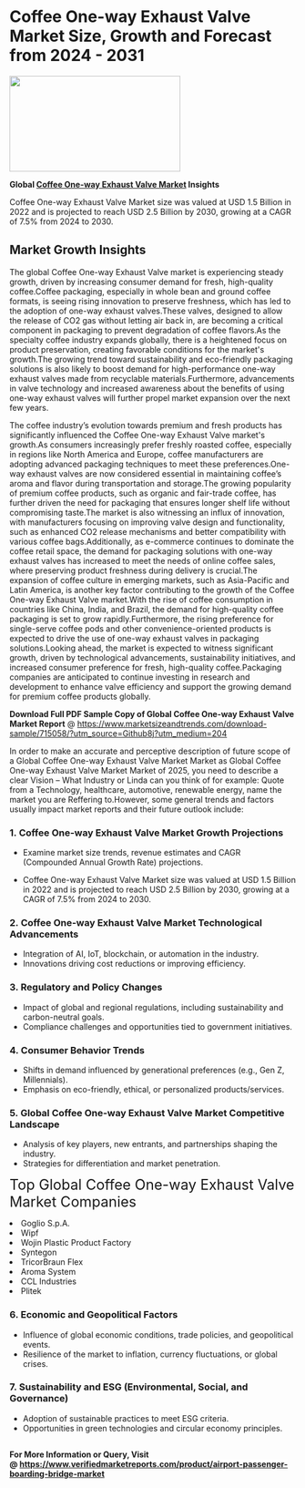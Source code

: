 <H1>Coffee One-way Exhaust Valve Market Size, Growth and Forecast from 2024 - 2031</H1><img class="aligncenter size-medium wp-image-584254" src="https://thirdeyenews.in/wp-content/uploads/2024/09/Global-Market-Research-300x168.jpeg" alt="" width="300" height="168" /><p><strong>Global&nbsp;<a href="https://www.marketsizeandtrends.com/download-sample/715058/?utm_source=Github8j?utm_medium=204">Coffee One-way Exhaust Valve Market</a> Insights</strong></p><p>Coffee One-way Exhaust Valve Market size was valued at USD 1.5 Billion in 2022 and is projected to reach USD 2.5 Billion by 2030, growing at a CAGR of 7.5% from 2024 to 2030.</p><p><h2>Market Growth Insights</h2> <p>The global Coffee One-way Exhaust Valve market is experiencing steady growth, driven by increasing consumer demand for fresh, high-quality coffee.Coffee packaging, especially in whole bean and ground coffee formats, is seeing rising innovation to preserve freshness, which has led to the adoption of one-way exhaust valves.These valves, designed to allow the release of CO2 gas without letting air back in, are becoming a critical component in packaging to prevent degradation of coffee flavors.As the specialty coffee industry expands globally, there is a heightened focus on product preservation, creating favorable conditions for the market's growth.The growing trend toward sustainability and eco-friendly packaging solutions is also likely to boost demand for high-performance one-way exhaust valves made from recyclable materials.Furthermore, advancements in valve technology and increased awareness about the benefits of using one-way exhaust valves will further propel market expansion over the next few years.</p> <p>The coffee industry’s evolution towards premium and fresh products has significantly influenced the Coffee One-way Exhaust Valve market's growth.As consumers increasingly prefer freshly roasted coffee, especially in regions like North America and Europe, coffee manufacturers are adopting advanced packaging techniques to meet these preferences.One-way exhaust valves are now considered essential in maintaining coffee’s aroma and flavor during transportation and storage.The growing popularity of premium coffee products, such as organic and fair-trade coffee, has further driven the need for packaging that ensures longer shelf life without compromising taste.The market is also witnessing an influx of innovation, with manufacturers focusing on improving valve design and functionality, such as enhanced CO2 release mechanisms and better compatibility with various coffee bags.Additionally, as e-commerce continues to dominate the coffee retail space, the demand for packaging solutions with one-way exhaust valves has increased to meet the needs of online coffee sales, where preserving product freshness during delivery is crucial.The expansion of coffee culture in emerging markets, such as Asia-Pacific and Latin America, is another key factor contributing to the growth of the Coffee One-way Exhaust Valve market.With the rise of coffee consumption in countries like China, India, and Brazil, the demand for high-quality coffee packaging is set to grow rapidly.Furthermore, the rising preference for single-serve coffee pods and other convenience-oriented products is expected to drive the use of one-way exhaust valves in packaging solutions.Looking ahead, the market is expected to witness significant growth, driven by technological advancements, sustainability initiatives, and increased consumer preference for fresh, high-quality coffee.Packaging companies are anticipated to continue investing in research and development to enhance valve efficiency and support the growing demand for premium coffee products globally.</p> <p><span class=""><strong>Download Full PDF Sample Copy of Global Coffee One-way Exhaust Valve Market Report</strong> @ <a href="https://www.marketsizeandtrends.com/download-sample/715058/?utm_source=Github8j?utm_medium=204" target="_blank">https://www.marketsizeandtrends.com/download-sample/715058/?utm_source=Github8j?utm_medium=204</a></span></p><p>In order to make an accurate and perceptive description of future scope of a Global&nbsp;Coffee One-way Exhaust Valve Market Market as Global&nbsp;Coffee One-way Exhaust Valve Market Market of 2025, you need to describe a clear Vision &ndash; What Industry or Linda can you think of for example: Quote from a Technology, healthcare, automotive, renewable energy, name the market you are Reffering to.However, some general trends and factors usually impact market reports and their future outlook include:</p><h3>1.&nbsp;<strong>Coffee One-way Exhaust Valve Market Growth Projections</strong></h3><ul><li>Examine market size trends, revenue estimates and CAGR (Compounded Annual Growth Rate) projections.</li><li><p>Coffee One-way Exhaust Valve Market size was valued at USD 1.5 Billion in 2022 and is projected to reach USD 2.5 Billion by 2030, growing at a CAGR of 7.5% from 2024 to 2030.</p></li></ul><h3>2.&nbsp;<strong>Coffee One-way Exhaust Valve Market Technological Advancements</strong></h3><ul><li>Integration of AI, IoT, blockchain, or automation in the industry.</li><li>Innovations driving cost reductions or improving efficiency.</li></ul><h3>3.&nbsp;<strong>Regulatory and Policy Changes</strong></h3><ul><li>Impact of global and regional regulations, including sustainability and carbon-neutral goals.</li><li>Compliance challenges and opportunities tied to government initiatives.</li></ul><h3>4.&nbsp;<strong>Consumer Behavior Trends</strong></h3><ul><li>Shifts in demand influenced by generational preferences (e.g., Gen Z, Millennials).</li><li>Emphasis on eco-friendly, ethical, or personalized products/services.</li></ul><h3>5.&nbsp;<strong>Global Coffee One-way Exhaust Valve Market Competitive Landscape</strong></h3><ul><li>Analysis of key players, new entrants, and partnerships shaping the industry.</li><li>Strategies for differentiation and market penetration.</li></ul><p data-pm-slice="1 1 []"><span style="color: inherit; font-family: inherit; font-size: 25px;">Top Global Coffee One-way Exhaust Valve Market Companies</span></p><div class="" data-test-id=""><p><li>Goglio S.p.A.</li><li> Wipf</li><li> Wojin Plastic Product Factory</li><li> Syntegon</li><li> TricorBraun Flex</li><li> Aroma System</li><li> CCL Industries</li><li> Plitek</li></p></div><h3>6.&nbsp;<strong>Economic and Geopolitical Factors</strong></h3><ul><li>Influence of global economic conditions, trade policies, and geopolitical events.</li><li>Resilience of the market to inflation, currency fluctuations, or global crises.</li></ul><h3>7.&nbsp;<strong>Sustainability and ESG (Environmental, Social, and Governance)</strong></h3><ul><li>Adoption of sustainable practices to meet ESG criteria.</li><li>Opportunities in green technologies and circular economy principles.</li></ul><h2><strong style="font-size: 14px;">For More Information or Query, Visit @&nbsp;</strong><a style="background-color: #ffffff; font-size: 14px;" href="https://www.marketsizeandtrends.com/report/coffee-one-way-exhaust-valve-market/" target="_blank">https://www.verifiedmarketreports.com/product/airport-passenger-boarding-bridge-market</a></h2>